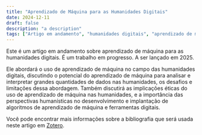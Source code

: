```yaml
---
title: "Aprendizado de Máquina para as Humanidades Digitais"
date: 2024-12-11
draft: false
description: "a description"
tags: ["Artigo em andamento", "humanidades digitais", "aprendizado de máquina"]
---
```


Este é um artigo em andamento sobre aprendizado de máquina para as humanidades digitais. É um trabalho em progresso. A ser lançado em 2025.

Ele abordará o uso de aprendizado de máquina no campo das humanidades digitais, discutindo o potencial do aprendizado de máquina para analisar e interpretar grandes quantidades de dados nas humanidades, os desafios e limitações dessa abordagem. Também discutirá as implicações éticas do uso de aprendizado de máquina nas humanidades, e a importância das perspectivas humanísticas no desenvolvimento e implantação de algoritmos de aprendizado de máquina e ferramentas digitais.

Você pode encontrar mais informações sobre a bibliografia que será usada neste artigo em [Zotero](https://www.zotero.org/groups/5695080/).